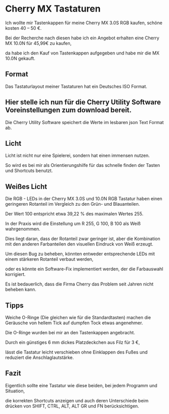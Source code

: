 # Cherry MX Tastaturen

Ich wollte mir Tastenkappen für meine Cherry MX 3.0S RGB kaufen, schöne kosten 40 – 50 €.

Bei der Recherche nach diesen habe ich ein Angebot erhalten eine Cherry MX 10.0N für 45,99€ zu kaufen, 

da habe ich den Kauf von Tastenkappen aufgegeben und habe mir die MX 10.0N gekauft.

## Format
Das Tastaturlayout meiner Tastaturen hat ein Deutsches ISO Format.

## Hier stelle ich nun für die Cherry Utility Software Voreinstellungen zum download bereit. 
Die Cherry Utility Software speichert die Werte im lesbaren json Text Format ab.

## Licht
Licht ist nicht nur eine Spielerei, sondern hat einen immensen nutzen.

So wird es bei mir als Orientierungshilfe für das schnelle finden der Tasten und Shortcuts benutzt.

## Weißes Licht
Die RGB - LEDs in der Cherry MX 3.0S und 10.0N RGB Tastatur haben einen geringeren Rotanteil im Vergleich zu den Grün- und Blauanteilen. 

Der Wert 100 entspricht etwa 39,22 % des maximalen Wertes 255.

In der Praxis wird die Einstellung um R 255, G 100, B 100 als Weiß wahrgenommen. 

Dies liegt daran, dass der Rotanteil zwar geringer ist, aber die Kombination mit den anderen Farbanteilen den visuellen Eindruck von Weiß erzeugt.

Um diesen Bug zu beheben, könnten entweder entsprechende LEDs mit einem stärkeren Rotanteil verbaut werden, 

oder es könnte ein Software-Fix implementiert werden, der die Farbauswahl korrigiert.

Es ist bedauerlich, dass die Firma Cherry das Problem seit Jahren nicht beheben kann.

## Tipps
Weiche O-Ringe (Die gleichen wie für die Standardtasten) machen die Geräusche von hellem Tick auf dumpfen Tock etwas angenehmer. 

Die O-Ringe wurden bei mir an den Tastenkappen angebracht.

Durch ein günstiges 6 mm dickes Platzdeckchen aus Filz für 3 €, 

lässt die Tastatur leicht verschieben ohne Einklappen des Fußes und reduziert die Anschlaglautstärke.

## Fazit
Eigentlich sollte eine Tastatur wie diese beiden, bei jedem Programm und Situation, 

die korrekten Shortcuts anzeigen und auch deren Unterschiede beim drücken von SHIFT, CTRL, ALT, ALT GR und FN berücksichtigen.
